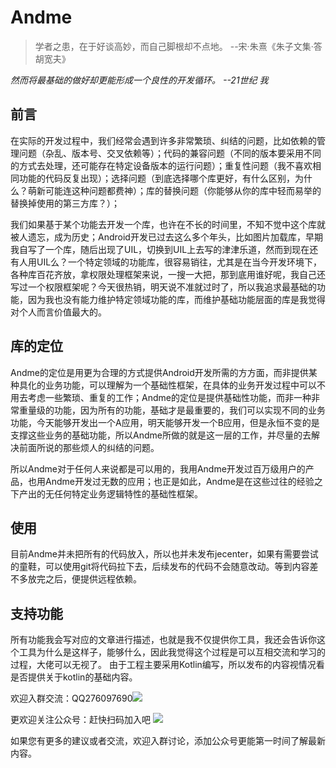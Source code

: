 
# Andme

>学者之患，在于好谈高妙，而自己脚根却不点地。 --宋·朱熹《朱子文集·答胡宽夫》

*然而将最基础的做好却更能形成一个良性的开发循环。 --21世纪 我*

## 前言
在实际的开发过程中，我们经常会遇到许多非常繁琐、纠结的问题，比如依赖的管理问题（杂乱、版本号、交叉依赖等）；代码的兼容问题（不同的版本要采用不同的方式去处理，还可能存在特定设备版本的运行问题）；重复性问题（我不喜欢相同功能的代码反复出现）；选择问题（到底选择哪个库更好，有什么区别，为什么？萌新可能连这种问题都费神）；库的替换问题（你能够从你的库中轻而易举的替换掉使用的第三方库？）；

我们如果基于某个功能去开发一个库，也许在不长的时间里，不知不觉中这个库就被人遗忘，成为历史；Android开发已过去这么多个年头，比如图片加载库，早期我自写了一个库，随后出现了UIL，切换到UIL上去写的津津乐道，然而到现在还有人用UIL么？一个特定领域的功能库，很容易销往，尤其是在当今开发环境下，各种库百花齐放，拿权限处理框架来说，一搜一大把，那到底用谁好呢，我自己还写过一个权限框架呢？今天很热销，明天说不准就过时了，所以我追求最基础的功能，因为我也没有能力维护特定领域功能的库，而维护基础功能层面的库是我觉得对个人而言价值最大的。

## 库的定位
Andme的定位是用更为合理的方式提供Android开发所需的方方面，而非提供某种具化的业务功能，可以理解为一个基础性框架，在具体的业务开发过程中可以不用去考虑一些繁琐、重复的工作；Andme的定位是提供基础性功能，而非一种非常重量级的功能，因为所有的功能，基础才是最重要的，我们可以实现不同的业务功能，今天能够开发出一个A应用，明天能够开发一个B应用，但是永恒不变的是支撑这些业务的基础功能，所以Andme所做的就是这一层的工作，并尽量的去解决前面所说的那些烦人的纠结的问题。

所以Andme对于任何人来说都是可以用的，我用Andme开发过百万级用户的产品，也用Andme开发过无数的应用；也正是如此，Andme是在这些过往的经验之下产出的无任何特定业务逻辑特性的基础性框架。

## 使用
目前Andme并未把所有的代码放入，所以也并未发布jecenter，如果有需要尝试的童鞋，可以使用git将代码拉下去，后续发布的代码不会随意改动。等到内容差不多放完之后，便提供远程依赖。



## 支持功能
所有功能我会写对应的文章进行描述，也就是我不仅提供你工具，我还会告诉你这个工具为什么是这样子，能够什么，因此我觉得这个过程是可以互相交流和学习的过程，大佬可以无视了。
由于工程主要采用Kotlin编写，所以发布的内容视情况看是否提供关于kotlin的基础内容。



欢迎入群交流：QQ276097690![](https://p1-juejin.byteimg.com/tos-cn-i-k3u1fbpfcp/a56977bef1f24a4b8882bd563235cf9c~tplv-k3u1fbpfcp-watermark.image)

更欢迎关注公众号：赶快扫码加入吧
![](https://p9-juejin.byteimg.com/tos-cn-i-k3u1fbpfcp/e418eb2d968347d6815ad9f1154904ad~tplv-k3u1fbpfcp-watermark.image)

如果您有更多的建议或者交流，欢迎入群讨论，添加公众号更能第一时间了解最新内容。

